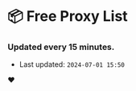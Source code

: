 # :package: Free Proxy List
### Updated every 15 minutes.

- Last updated: `2024-07-01 15:50`

:heart:
